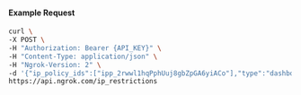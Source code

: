 <!-- Code generated for API Clients. DO NOT EDIT. -->

#### Example Request

```bash
curl \
-X POST \
-H "Authorization: Bearer {API_KEY}" \
-H "Content-Type: application/json" \
-H "Ngrok-Version: 2" \
-d '{"ip_policy_ids":["ipp_2rwwl1hqPphUuj8gbZpGA6yiACo"],"type":"dashboard"}' \
https://api.ngrok.com/ip_restrictions
```
